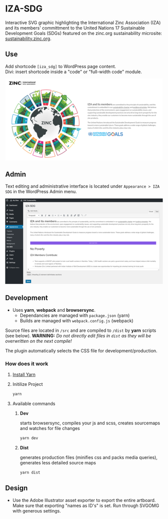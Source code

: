 # IZA-SDG

Interactive SVG graphic highlighting the International Zinc Association (IZA) and its members' committment to the United Nations 17 Sustainable Development Goals (SDGs) featured on the zinc.org sustainability microsite: [sustainability.zinc.org](https://sustainability.zinc.org).

## Use

Add shortcode `[iza_sdg]` to WordPress page content.<br>
Divi: insert shortcode inside a "code" or "full-width code" module.

![Screen Shot](screenshot.png)

## Admin

Text editing and administrative interface is located under `Appearance > IZA SDG` in the WordPress Admin menu.

![Screen Shot - admin](screenshot-admin.png)

## Development

* Uses **yarn**, **webpack** and **browsersync**.
    * Dependancies are managed with `package.json` (yarn)
    * Builds are managed with `webpack.config.js` (webpack)

Source files are located in `/src` and are compiled to `/dist` by **yarn** scripts (see below). **WARNING:** *Do not directly edit files in `dist` as they will be overwritten on the next compile!*

The plugin automatically selects the CSS file for development/production.

### How does it work

1. [Install Yarn](https://yarnpkg.com/en/docs/install)
2. Initilize Project

    ```sh
    yarn
    ```

3. Available commands

    1. **Dev**

        starts browsersync, compiles your js and scss, creates sourcemaps and watches for file changes

        ```sh
        yarn dev
        ```

    2. **Dist**

        generates production files (minifies css and packs media queries), generates less detailed source maps

        ```sh
        yarn dist
        ```

## Design
* Use the Adobe Illustrator asset exporter to export the entire artboard.  Make sure that exporting "names as ID's" is set. Run through SVGOMG with generous settings.
